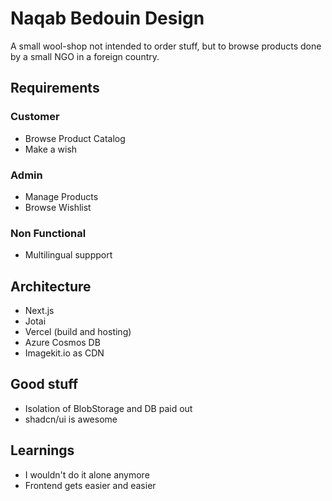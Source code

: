 # Naqab Bedouin Design

A small wool-shop not intended to order stuff, but to browse products done by a small NGO in a foreign country.

## Requirements

### Customer

- Browse Product Catalog
- Make a wish

### Admin

- Manage Products
- Browse Wishlist

### Non Functional

- Multilingual suppport

## Architecture

- Next.js
- Jotai
- Vercel (build and hosting)
- Azure Cosmos DB
- Imagekit.io as CDN

## Good stuff
- Isolation of BlobStorage and DB paid out
- shadcn/ui is awesome

## Learnings

- I wouldn't do it alone anymore
- Frontend gets easier and easier
